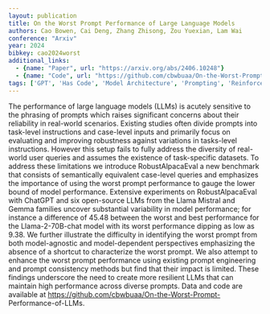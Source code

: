 ```yaml
---
layout: publication
title: On the Worst Prompt Performance of Large Language Models
authors: Cao Bowen, Cai Deng, Zhang Zhisong, Zou Yuexian, Lam Wai
conference: "Arxiv"
year: 2024
bibkey: cao2024worst
additional_links:
  - {name: "Paper", url: "https://arxiv.org/abs/2406.10248"}
  - {name: "Code", url: "https://github.com/cbwbuaa/On-the-Worst-Prompt-"}
tags: ['GPT', 'Has Code', 'Model Architecture', 'Prompting', 'Reinforcement Learning', 'Security']
---
```

The performance of large language models (LLMs) is acutely sensitive to the phrasing of prompts which raises significant concerns about their reliability in real-world scenarios. Existing studies often divide prompts into task-level instructions and case-level inputs and primarily focus on evaluating and improving robustness against variations in tasks-level instructions. However this setup fails to fully address the diversity of real-world user queries and assumes the existence of task-specific datasets. To address these limitations we introduce RobustAlpacaEval a new benchmark that consists of semantically equivalent case-level queries and emphasizes the importance of using the worst prompt performance to gauge the lower bound of model performance. Extensive experiments on RobustAlpacaEval with ChatGPT and six open-source LLMs from the Llama Mistral and Gemma families uncover substantial variability in model performance; for instance a difference of 45.48 between the worst and best performance for the Llama-2-70B-chat model with its worst performance dipping as low as 9.38. We further illustrate the difficulty in identifying the worst prompt from both model-agnostic and model-dependent perspectives emphasizing the absence of a shortcut to characterize the worst prompt. We also attempt to enhance the worst prompt performance using existing prompt engineering and prompt consistency methods but find that their impact is limited. These findings underscore the need to create more resilient LLMs that can maintain high performance across diverse prompts. Data and code are available at https://github.com/cbwbuaa/On-the-Worst-Prompt- Performance-of-LLMs.
